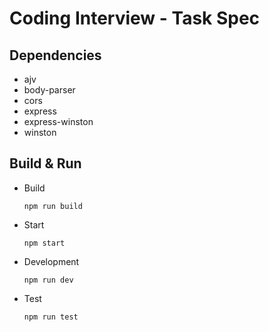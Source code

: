 # Coding Interview - Task Spec

## Dependencies
- ajv
- body-parser
- cors
- express
- express-winston
- winston

## Build & Run
- Build

  ```
  npm run build
  ```

- Start

  ```
  npm start
  ```

- Development

  ```
  npm run dev
  ```

- Test

  ```
  npm run test
  ```
